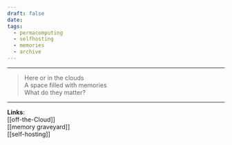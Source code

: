 ```yaml
---
draft: false
date:
tags:
  - permacomputing
  - selfhosting
  - memories
  - archive
---
```



___

>Here or in the clouds <br>
A space filled with memories <br>
What do they matter?


___

**Links**: <br>
[[off-the-Cloud]] <br>
[[memory graveyard]] <br>
[[self-hosting]]